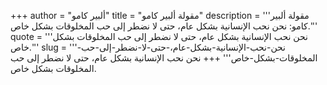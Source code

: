 +++
author = "ألبير كامو"
title = "مقولة ألبير كامو"
description = '''مقولة ألبير كامو: نحن نحب الإنسانية بشكل عام، حتى لا نضطر إلى حب المخلوقات بشكل خاص.'''
quote = '''نحن نحب الإنسانية بشكل عام، حتى لا نضطر إلى حب المخلوقات بشكل خاص.'''
slug = '''نحن-نحب-الإنسانية-بشكل-عام،-حتى-لا-نضطر-إلى-حب-المخلوقات-بشكل-خاص'''
+++
نحن نحب الإنسانية بشكل عام، حتى لا نضطر إلى حب المخلوقات بشكل خاص.
